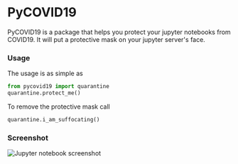 # PyCOVID19

PyCOVID19 is a package that helps you protect your jupyter notebooks from COVID19. It will put a protective mask on your jupyter server's face. 

### Usage 
The usage is as simple as
```python
from pycovid19 import quarantine
quarantine.protect_me()
```

To remove the protective mask call
```python
quarantine.i_am_suffocating()
```

### Screenshot
![Jupyter notebook screenshot](https://user-images.githubusercontent.com/34193118/77830814-38043e00-713c-11ea-9b51-56b8235338bd.png)
